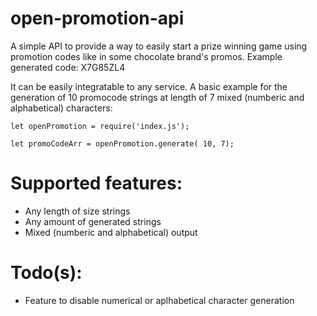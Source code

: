# open-promotion-api
A simple API to provide a way to easily start a prize winning game using promotion codes like in some chocolate brand's promos.
Example generated code: X7G85ZL4

It can be easily integratable to any service. A basic example for the generation of 10 promocode strings at length of 7 mixed (numberic and alphabetical) characters:
```
let openPromotion = require('index.js');

let promoCodeArr = openPromotion.generate( 10, 7);
```

# Supported features: 
- Any length of size strings
- Any amount of generated strings
- Mixed (numberic and alphabetical) output

# Todo(s):
- Feature to disable numerical or aplhabetical character generation

